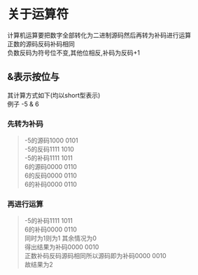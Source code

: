 # <div style="text-align: justify">关于运算符</div>
计算机运算要把数字全部转化为二进制源码然后再转为补码进行运算<br>
正数的源码反码补码相同<br>
负数反码为符号位不变,其他位相反,补码为反码+1<br>

## &表示按位与<br>
其计算方式如下(均以short型表示)<br>
例子 -5 & 6

### 先转为补码<br>
>-5的源码1000 0101<br>
>-5的反码1111 1010<br>
>-5的补码1111 1011<br>
> 6的源码0000 0110<br>
> 6的反码0000 0110<br>
> 6的补码0000 0110<br>

### 再进行运算<br>
>-5的补码1111 1011<br>
> 6的补码0000 0110<br>
>同时为1则为1 其余情况为0<br>
>得出结果为补码0000 0010<br>
>正数补码反码源码相同所以源码即为补码0000 0010<br>
>故结果为2